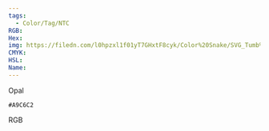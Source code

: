 ```yaml
---
tags:
  - Color/Tag/NTC
RGB:
Hex:
img: https://filedn.com/l0hpzxl1f01yT7GHxtF8cyk/Color%20Snake/SVG_Tumb%20Mass%20No%20Name/A9C6C2.svg
CMYK:
HSL:
Name:
---
```

Opal
```palette
#A9C6C2
```
RGB
